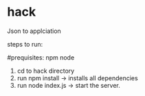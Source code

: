 # hack
Json to applciation 

steps to run:

#prequisites:
npm 
node

1. cd to hack directory
2. run npm install -> installs all dependencies
3. run node index.js -> start the server.
